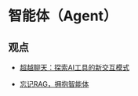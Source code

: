 # 智能体（Agent）

## 观点

- [超越聊天：探索AI工具的新交互模式](./20240506-1340_beyond_chat_exploring_new_interaction_models_for_ai_tools.md)

- [忘记RAG，拥抱智能体](./20240506-1406_forget_rag_embrace_agent.md)
